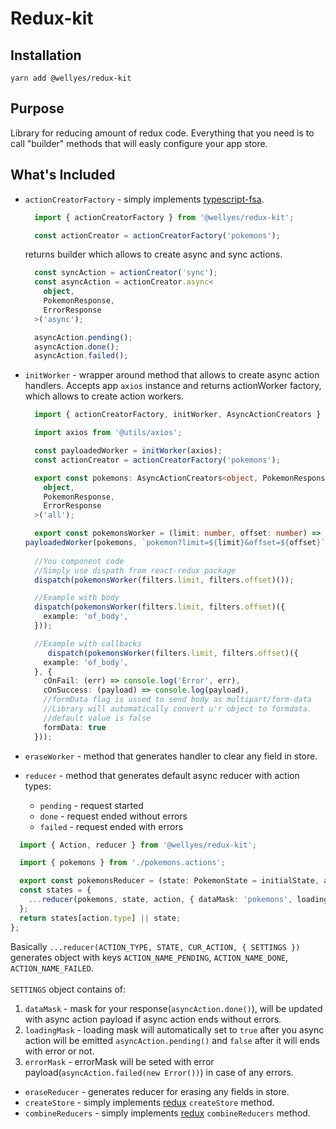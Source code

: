# Redux-kit

## Installation

`yarn add @wellyes/redux-kit`

## Purpose
Library for reducing amount of redux code. Everything that you need is to call "builder" methods that will easly configure your app store.

## What's Included

* `actionCreatorFactory` - simply implements [typescript-fsa](https://github.com/aikoven/typescript-fsa). 

  ```ts
    import { actionCreatorFactory } from '@wellyes/redux-kit';

    const actionCreator = actionCreatorFactory('pokemons');
  ```

  returns builder which allows to create async and sync actions.

  ```ts
    const syncAction = actionCreator('sync');
    const asyncAction = actionCreator.async<
      object,
      PokemonResponse,
      ErrorResponse
    >('async');

    asyncAction.pending();
    asyncAction.done();
    asyncAction.failed();
  ```

* `initWorker` - wrapper around method that allows to create async action handlers. Accepts app `axios` instance and returns actionWorker factory, which allows to create action workers. 

  ```ts
    import { actionCreatorFactory, initWorker, AsyncActionCreators } from '@wellyes/redux-kit';

    import axios from '@utils/axios';

    const payloadedWorker = initWorker(axios);
    const actionCreator = actionCreatorFactory('pokemons');

    export const pokemons: AsyncActionCreators<object, PokemonResponse, ErrorResponse> = actionCreator.async<
      object,
      PokemonResponse,
      ErrorResponse
    >('all');

    export const pokemonsWorker = (limit: number, offset: number) =>
  payloadedWorker(pokemons, `pokemon?limit=${limit}&offset=${offset}`, 'get');
    
    //You component code
    //Simply use dispath from react-redux package
    dispatch(pokemonsWorker(filters.limit, filters.offset)());

    //Example with body
    dispatch(pokemonsWorker(filters.limit, filters.offset)({
      example: 'of_body',
    }));

    //Example with callbacks
       dispatch(pokemonsWorker(filters.limit, filters.offset)({
      example: 'of_body',
    }, {
      cOnFail: (err) => console.log('Error', err),
      cOnSuccess: (payload) => console.log(payload),
      //formData flag is ussed to send body as multipart/form-data
      //Library will automatically convert u'r object to formdata.
      //default value is false
      formData: true
    }));
  ```
* `eraseWorker` - method that generates handler to clear any field in store.
* `reducer` - method that generates default async reducer with action types:
  * `pending` - request started
  * `done` - request ended without errors
  * `failed` - request ended with errors

```ts
  import { Action, reducer } from '@wellyes/redux-kit';

  import { pokemons } from './pokemons.actions';

  export const pokemonsReducer = (state: PokemonState = initialState, action: Action): PokemonState => {
  const states = {
    ...reducer(pokemons, state, action, { dataMask: 'pokemons', loadingMask: 'loading', errorMask: 'errors' }),
  };
  return states[action.type] || state;
};
```

Basically `...reducer(ACTION_TYPE, STATE, CUR_ACTION, { SETTINGS })` generates object with keys `ACTION_NAME_PENDING`, `ACTION_NAME_DONE`, `ACTION_NAME_FAILED`.</br></br>
`SETTINGS` object contains of:</br>
1. `dataMask` - mask for your response(`asyncAction.done()`), will be updated with async action payload if async action ends without errors.
2. `loadingMask` - loading mask will automatically set to `true` after you async action will be emitted `asyncAction.pending()` and `false` after it will ends with error or not.
3. `errorMask` - errorMask will be seted with error payload(``asyncAction.failed(new Error())``) in case of any errors.

* `eraseReducer` - generates reducer for erasing any fields in store.
* `createStore` -  simply implements [redux](https://github.com/reduxjs/redux) `createStore` method.
* `combineReducers` -  simply implements [redux](https://github.com/reduxjs/redux) `combineReducers` method.


